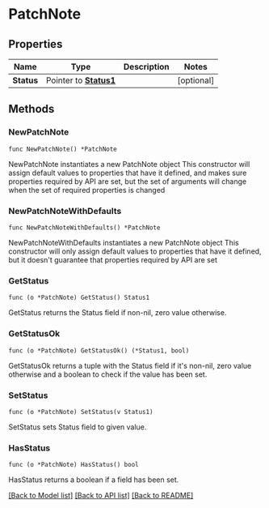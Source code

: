 # PatchNote

## Properties

Name | Type | Description | Notes
------------ | ------------- | ------------- | -------------
**Status** | Pointer to [**Status1**](Status1.md) |  | [optional] 

## Methods

### NewPatchNote

`func NewPatchNote() *PatchNote`

NewPatchNote instantiates a new PatchNote object
This constructor will assign default values to properties that have it defined,
and makes sure properties required by API are set, but the set of arguments
will change when the set of required properties is changed

### NewPatchNoteWithDefaults

`func NewPatchNoteWithDefaults() *PatchNote`

NewPatchNoteWithDefaults instantiates a new PatchNote object
This constructor will only assign default values to properties that have it defined,
but it doesn't guarantee that properties required by API are set

### GetStatus

`func (o *PatchNote) GetStatus() Status1`

GetStatus returns the Status field if non-nil, zero value otherwise.

### GetStatusOk

`func (o *PatchNote) GetStatusOk() (*Status1, bool)`

GetStatusOk returns a tuple with the Status field if it's non-nil, zero value otherwise
and a boolean to check if the value has been set.

### SetStatus

`func (o *PatchNote) SetStatus(v Status1)`

SetStatus sets Status field to given value.

### HasStatus

`func (o *PatchNote) HasStatus() bool`

HasStatus returns a boolean if a field has been set.


[[Back to Model list]](../README.md#documentation-for-models) [[Back to API list]](../README.md#documentation-for-api-endpoints) [[Back to README]](../README.md)


